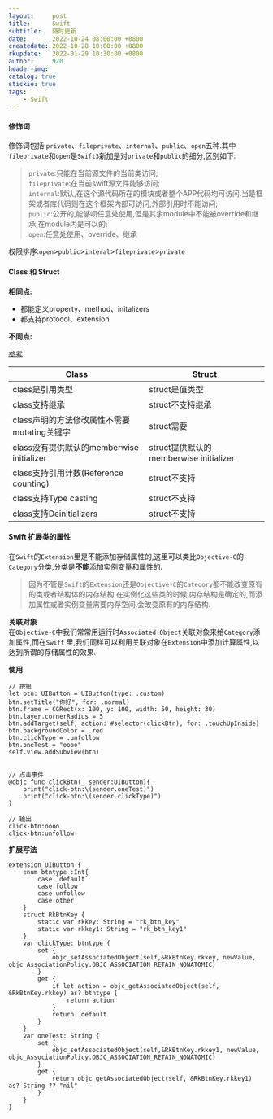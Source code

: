 ```yaml
---
layout:     post
title:      Swift
subtitle:   随时更新
date:       2022-10-24 08:00:00 +0800
createdate: 2022-10-28 10:00:00 +0800
rkupdate:   2022-01-29 10:30:00 +0800
author:     920
header-img: 
catalog: true
stickie: true
tags:
    - Swift
---
```



#### 修饰词

修饰词包括:`private`、`fileprivate`、`internal`、`public`、`open`五种.其中`fileprivate`和`open`是`Swift3`新加是对`private`和`public`的细分,区别如下:

>`private`:只能在当前源文件的当前类访问;  
`fileprivate`:在当前swift源文件能够访问;  
`internal`:默认,在这个源代码所在的模块或者整个APP代码均可访问.当是框架或者库代码则在这个框架内部可访问,外部引用时不能访问;  
`public`:公开的,能够呗任意处使用,但是其余module中不能被override和继承,在module内是可以的;  
`open`:任意处使用、override、继承

权限排序:`open`>`public`>`interal`>`fileprivate`>`private`


#### Class 和 Struct

**相同点:**  
* 都能定义property、method、initalizers  
* 都支持protocol、extension

**不同点:**  

[参考](https://juejin.cn/post/6844903775816155144)

Class|Struct
--|--  
class是引用类型|struct是值类型
class支持继承|struct不支持继承
class声明的方法修改属性不需要mutating关键字|struct需要
class没有提供默认的memberwise initializer|struct提供默认的memberwise initializer
class支持引用计数(Reference counting)|struct不支持
class支持Type casting|struct不支持
class支持Deinitializers|struct不支持


#### Swift 扩展类的属性

在`Swift`的`Extension`里是不能添加存储属性的,这里可以类比`Objective-C`的`Category`分类,分类是**不能**添加实例变量和属性的.
>因为不管是`Swift`的`Extension`还是`Objective-C`的`Category`都不能改变原有的类或者结构体的内存结构,在实例化这些类的时候,内存结构是确定的,而添加属性或者实例变量需要内存空间,会改变原有的内存结构.

**关联对象**  
在`Objective-C`中我们常常用运行时`Associated Object`关联对象来给`Category`添加属性,而在`Swift` 里,我们同样可以利用关联对象在`Extension`中添加计算属性,以达到所谓的存储属性的效果.

**使用**
```
// 按钮
let btn: UIButton = UIButton(type: .custom)
btn.setTitle("你好", for: .normal)
btn.frame = CGRect(x: 100, y: 100, width: 50, height: 30)
btn.layer.cornerRadius = 5
btn.addTarget(self, action: #selector(clickBtn), for: .touchUpInside)
btn.backgroundColor = .red
btn.clickType = .unfollow
btn.oneTest = "oooo"
self.view.addSubview(btn)


// 点击事件
@objc func clickBtn(_ sender:UIButton){
    print("click-btn:\(sender.oneTest)")
    print("click-btn:\(sender.clickType)")
}

// 输出
click-btn:oooo
click-btn:unfollow

```
**扩展写法**
```
extension UIButton {
    enum btntype :Int{
        case `default`
        case follow
        case unfollow
        case other
    }
    struct RkBtnKey {
        static var rkkey: String = "rk_btn_key"
        static var rkkey1: String = "rk_btn_key1"
    }
    var clickType: btntype {
        set {
            objc_setAssociatedObject(self,&RkBtnKey.rkkey, newValue, objc_AssociationPolicy.OBJC_ASSOCIATION_RETAIN_NONATOMIC)
        }
        get {
            if let action = objc_getAssociatedObject(self, &RkBtnKey.rkkey) as? btntype {
                return action
            }
            return .default
        }
    }
    var oneTest: String {
        set {
            objc_setAssociatedObject(self,&RkBtnKey.rkkey1, newValue, objc_AssociationPolicy.OBJC_ASSOCIATION_RETAIN_NONATOMIC)
        }
        get {
            return objc_getAssociatedObject(self, &RkBtnKey.rkkey1) as? String ?? "nil"
        }
    }
}

```












